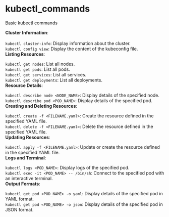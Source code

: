 # kubectl_commands
Basic kubectl commands


**Cluster Information**:<br>
<br>
`kubectl cluster-info`: Display information about the cluster.<br>
`kubectl config view`: Display the content of the kubeconfig file.<be>
<br>
**Listing Resources**:<br>

`kubectl get nodes`: List all nodes.<br>
`kubectl get pods`: List all pods.<br>
`kubectl get services`: List all services.<br>
`kubectl get deployments`: List all deployments.<be>
<br>
**Resource Details**:<br>

`kubectl describe node <NODE_NAME>`: Display details of the specified node.<br>
`kubectl describe pod <POD_NAME>`: Display details of the specified pod.<be>
<br>
**Creating and Deleting Resources**:<br>

`kubectl create -f <FILENAME.yaml>`: Create the resource defined in the specified YAML file.<br>
`kubectl delete -f <FILENAME.yaml>`: Delete the resource defined in the specified YAML file.<be>
<br>
**Updating Resources**:<br>

`kubectl apply -f <FILENAME.yaml>`: Update or create the resource defined in the specified YAML file.<be>
<br>
**Logs and Terminal**:<br>

`kubectl logs <POD_NAME>`: Display logs of the specified pod.<br>
`kubectl exec -it <POD_NAME> -- /bin/sh`: Connect to the specified pod with an interactive terminal.<be>
<br>
**Output Formats**:<br>

`kubectl get pod <POD_NAME> -o yaml`: Display details of the specified pod in YAML format.<br>
`kubectl get pod <POD_NAME> -o json`: Display details of the specified pod in JSON format.<br>
